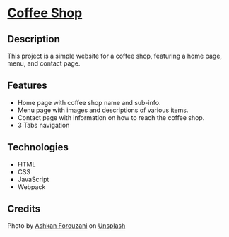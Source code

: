 # [Coffee Shop](https://chetpls.github.io/restaurant/)

## Description

This project is a simple website for a coffee shop, featuring a home page, menu, and contact page.

## Features
- Home page with coffee shop name and sub-info.
- Menu page with images and descriptions of various items.
- Contact page with information on how to reach the coffee shop.
- 3 Tabs navigation

## Technologies
- HTML
- CSS
- JavaScript
- Webpack

## Credits
Photo by [Ashkan Forouzani](https://unsplash.com/@ashkfor121?utm_content=creditCopyText&utm_medium=referral&utm_source=unsplash) on [Unsplash](https://unsplash.com/photos/red-mug-and-plate-J3apc5HtxG8?utm_content=creditCopyText&utm_medium=referral&utm_source=unsplash)

